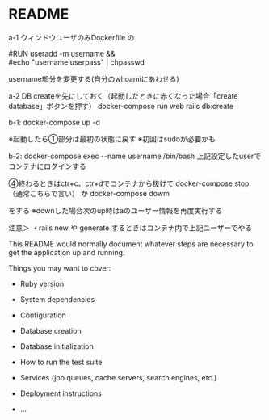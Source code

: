 # README

a-1
ウィンドウユーザのみDockerfile の

#RUN useradd -m username && \
#echo "username:userpass" | chpasswd

username部分を変更する(自分のwhoamiにあわせる)

a-2
DB createを先にしておく（起動したときに赤くなった場合「create database」ボタンを押す）
docker-compose run web rails db:create

b-1:
docker-compose up -d

※起動したら①部分は最初の状態に戻す
※初回はsudoが必要かも

b-2:
docker-compose exec --name username /bin/bash
上記設定したuserでコンテナにログインする

④終わるときはctr+c、ctr+dでコンテナから抜けて
docker-compose stop （通常こちらで言い）
か
docker-compose dowm

をする
※downした場合次のup時はaのユーザー情報を再度実行する

注意＞
・rails new や generate するときはコンテナ内で上記ユーザーでやる


This README would normally document whatever steps are necessary to get the
application up and running.

Things you may want to cover:

* Ruby version

* System dependencies

* Configuration

* Database creation

* Database initialization

* How to run the test suite

* Services (job queues, cache servers, search engines, etc.)

* Deployment instructions

* ...
